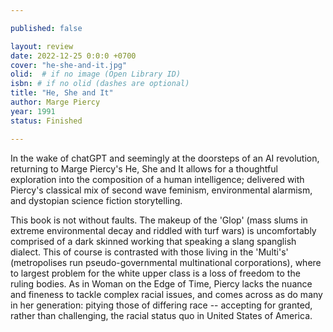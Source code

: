```yaml
---

published: false

layout: review
date: 2022-12-25 0:0:0 +0700
cover: "he-she-and-it.jpg"
olid:  # if no image (Open Library ID)
isbn: # if no olid (dashes are optional)
title: "He, She and It"
author: Marge Piercy
year: 1991
status: Finished 

---
```


In the wake of chatGPT and seemingly at the doorsteps of an AI revolution, returning to Marge Piercy's He, She and It allows for a thoughtful exploration into the composition of a human intelligence; delivered with Piercy's classical mix of second wave feminism, environmental alarmism, and dystopian science fiction storytelling.

This book is not without faults. The makeup of the 'Glop' (mass slums in extreme environmental decay and riddled with turf wars) is uncomfortably comprised of a dark skinned working that speaking a slang spanglish  dialect. This of course is contrasted with those living in the 'Multi's' (metropolises run pseudo-governmental multinational corporations), where to largest problem for the white upper class is a loss of freedom to the ruling bodies. As in Woman on the Edge of Time, Piercy lacks the nuance and fineness to tackle complex racial issues, and comes across as do many in her generation: pitying those of differing race -- accepting for granted, rather than challenging, the racial status quo in United States of America.

